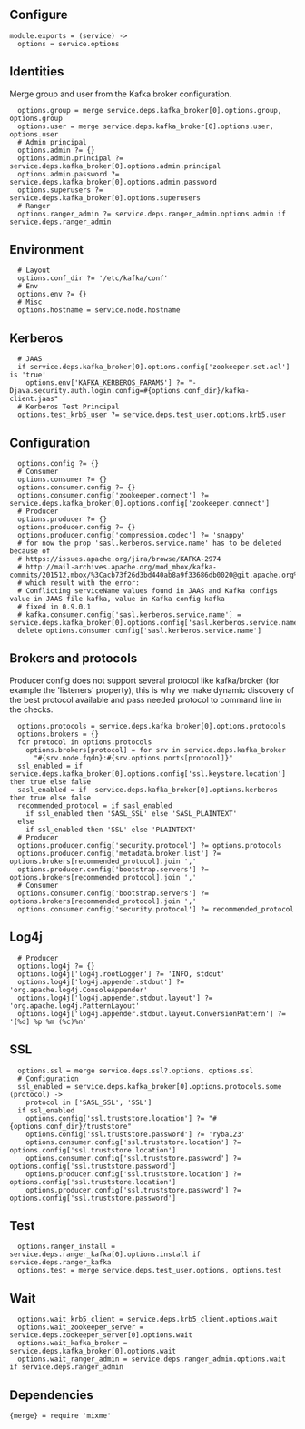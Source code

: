

## Configure

    module.exports = (service) ->
      options = service.options

## Identities

Merge group and user from the Kafka broker configuration.

      options.group = merge service.deps.kafka_broker[0].options.group, options.group
      options.user = merge service.deps.kafka_broker[0].options.user, options.user
      # Admin principal
      options.admin ?= {}
      options.admin.principal ?= service.deps.kafka_broker[0].options.admin.principal
      options.admin.password ?= service.deps.kafka_broker[0].options.admin.password
      options.superusers ?= service.deps.kafka_broker[0].options.superusers
      # Ranger
      options.ranger_admin ?= service.deps.ranger_admin.options.admin if service.deps.ranger_admin

## Environment

      # Layout
      options.conf_dir ?= '/etc/kafka/conf'
      # Env
      options.env ?= {}
      # Misc
      options.hostname = service.node.hostname

## Kerberos

      # JAAS
      if service.deps.kafka_broker[0].options.config['zookeeper.set.acl'] is 'true'
        options.env['KAFKA_KERBEROS_PARAMS'] ?= "-Djava.security.auth.login.config=#{options.conf_dir}/kafka-client.jaas"
      # Kerberos Test Principal
      options.test_krb5_user ?= service.deps.test_user.options.krb5.user

## Configuration

      options.config ?= {}
      # Consumer
      options.consumer ?= {}
      options.consumer.config ?= {}
      options.consumer.config['zookeeper.connect'] ?= service.deps.kafka_broker[0].options.config['zookeeper.connect']
      # Producer
      options.producer ?= {}
      options.producer.config ?= {}
      options.producer.config['compression.codec'] ?= 'snappy'
      # for now the prop 'sasl.kerberos.service.name' has to be deleted because of
      # https://issues.apache.org/jira/browse/KAFKA-2974
      # http://mail-archives.apache.org/mod_mbox/kafka-commits/201512.mbox/%3Cacb73f26d3bd440ab8a9f33686db0020@git.apache.org%3E
      # which result with the error:
      # Conflicting serviceName values found in JAAS and Kafka configs value in JAAS file kafka, value in Kafka config kafka
      # fixed in 0.9.0.1
      # kafka.consumer.config['sasl.kerberos.service.name'] =  service.deps.kafka_broker[0].options.config['sasl.kerberos.service.name']
      delete options.consumer.config['sasl.kerberos.service.name']

## Brokers and protocols

Producer config does not support several protocol like kafka/broker (for
example the 'listeners' property), this is why we make dynamic discovery of the 
best protocol available and pass needed protocol to command line in the checks.

      options.protocols = service.deps.kafka_broker[0].options.protocols
      options.brokers = {}
      for protocol in options.protocols
        options.brokers[protocol] = for srv in service.deps.kafka_broker
          "#{srv.node.fqdn}:#{srv.options.ports[protocol]}"
      ssl_enabled = if  service.deps.kafka_broker[0].options.config['ssl.keystore.location'] then true else false
      sasl_enabled = if  service.deps.kafka_broker[0].options.kerberos then true else false
      recommended_protocol = if sasl_enabled
        if ssl_enabled then 'SASL_SSL' else 'SASL_PLAINTEXT'
      else
        if ssl_enabled then 'SSL' else 'PLAINTEXT'
      # Producer
      options.producer.config['security.protocol'] ?= options.protocols
      options.producer.config['metadata.broker.list'] ?= options.brokers[recommended_protocol].join ','
      options.producer.config['bootstrap.servers'] ?= options.brokers[recommended_protocol].join ','
      # Consumer
      options.consumer.config['bootstrap.servers'] ?= options.brokers[recommended_protocol].join ','
      options.consumer.config['security.protocol'] ?= recommended_protocol

## Log4j

      # Producer
      options.log4j ?= {}
      options.log4j['log4j.rootLogger'] ?= 'INFO, stdout'
      options.log4j['log4j.appender.stdout'] ?= 'org.apache.log4j.ConsoleAppender'
      options.log4j['log4j.appender.stdout.layout'] ?= 'org.apache.log4j.PatternLayout'
      options.log4j['log4j.appender.stdout.layout.ConversionPattern'] ?= '[%d] %p %m (%c)%n'

## SSL

      options.ssl = merge service.deps.ssl?.options, options.ssl
      # Configuration
      ssl_enabled = service.deps.kafka_broker[0].options.protocols.some (protocol) ->
        protocol in ['SASL_SSL', 'SSL']
      if ssl_enabled
        options.config['ssl.truststore.location'] ?= "#{options.conf_dir}/truststore"
        options.config['ssl.truststore.password'] ?= 'ryba123'
        options.consumer.config['ssl.truststore.location'] ?= options.config['ssl.truststore.location']
        options.consumer.config['ssl.truststore.password'] ?= options.config['ssl.truststore.password']
        options.producer.config['ssl.truststore.location'] ?= options.config['ssl.truststore.location']
        options.producer.config['ssl.truststore.password'] ?= options.config['ssl.truststore.password']

## Test

      options.ranger_install = service.deps.ranger_kafka[0].options.install if service.deps.ranger_kafka
      options.test = merge service.deps.test_user.options, options.test

## Wait

      options.wait_krb5_client = service.deps.krb5_client.options.wait
      options.wait_zookeeper_server = service.deps.zookeeper_server[0].options.wait
      options.wait_kafka_broker = service.deps.kafka_broker[0].options.wait
      options.wait_ranger_admin = service.deps.ranger_admin.options.wait if service.deps.ranger_admin

## Dependencies

    {merge} = require 'mixme'
